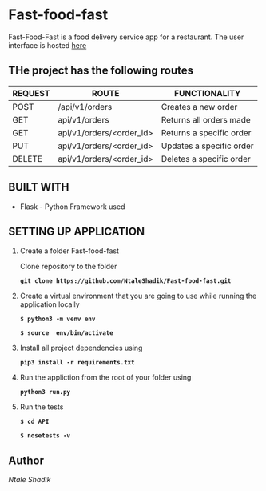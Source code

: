 
# Fast-food-fast

Fast-Food-Fast is a food delivery service app for a restaurant.
The user interface is hosted [here](https://ntaleshadik.github.io/Fast-food-fast/UI/index.html)

## THe project has the following routes

| REQUEST | ROUTE | FUNCTIONALITY |
| ------- | ----- | ------------- |
| POST | /api/v1/orders | Creates a new  order|
| GET | api/v1/orders | Returns all orders made |
| GET | api/v1/orders/&lt;order_id&gt; | Returns a specific order |
| PUT | api/v1/orders/&lt;order_id&gt; | Updates a specific order |
| DELETE| api/v1/orders/&lt;order_id&gt;| Deletes a specific order |

## BUILT WITH

* Flask - Python Framework used

## SETTING UP APPLICATION

1. Create a folder Fast-food-fast

    Clone repository to the folder

    **```git clone https://github.com/NtaleShadik/Fast-food-fast.git```**

2. Create a virtual environment that you are going to use while running the application locally

    **```$ python3 -m venv env```**

    **```$ source  env/bin/activate```**

3. Install all project dependencies using

    **```pip3 install -r requirements.txt```**

4. Run the appliction from the root of your folder using
    
    **```python3 run.py```**

5. Run the tests

    **```$ cd API```**

    **```$ nosetests -v```**

## Author

*Ntale Shadik*

